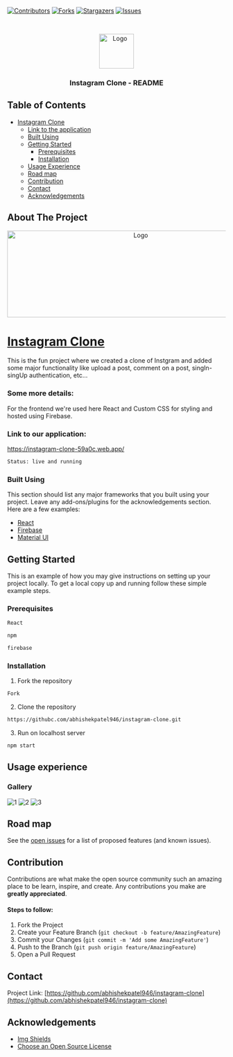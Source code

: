 [![Contributors][contributors-shield]][contributors-url]
[![Forks][forks-shield]][forks-url]
[![Stargazers][stars-shield]][stars-url]
[![Issues][issues-shield]][issues-url]


<br />
<p align="center">
  <a href="https://github.com/abhishekpatel946/instagram-clone">
    <img src="src/Assets/logo-readme.png" alt="Logo" width="80" height="80">
  </a>

  <h3 align="center">Instagram Clone - README</h3>
</p>


## Table of Contents

- [Instagram Clone](#instagram-clone)
    - [Link to the application](#linktotheapp)
    - [Built Using](#built-using)
  - [Getting Started](#getting-started)
    - [Prerequisites](#prerequisites)
    - [Installation](#installation)
  - [Usage Experience](#usage-experience)
  - [Road map](#road-map)
  - [Contribution](#contribution)
  - [Contact](#contact)
  - [Acknowledgements](#acknowledgements)




## About The Project
<p align="center">
  <a href="https://github.com/abhishekpatel946/instagram-clone">
    <img src="https://www.instagram.com/static/images/web/mobile_nav_type_logo.png/735145cfe0a4.png" alt="Logo" width="600" height="200">
  </a>
</p>

# [Instagram Clone](https://instagram-clone-59a0c.web.app/)

This is the fun project where we created a clone of Instgram and added some major functionality like upload a post, comment on a post, singIn-singUp authentication, etc...

### Some more details:
For the frontend we're used here React and Custom CSS for styling and hosted using Firebase.
<a name="linktotheapp"></a>
### Link to our application:
https://instagram-clone-59a0c.web.app/


```sh
Status: live and running
```

### Built Using
This section should list any major frameworks that you built using your project. Leave any add-ons/plugins for the acknowledgements section. Here are a few examples:
* [React](https://reactjs.org/docs/getting-started.html)
* [Firebase](https://firebase.google.com/docs)
* [Material UI](https://material-ui.com/)



## Getting Started

This is an example of how you may give instructions on setting up your project locally.
To get a local copy up and running follow these simple example steps.

### Prerequisites

```sh
React
```
```sh
npm
```
```sh
firebase
```

### Installation

1. Fork the repository 
```sh
Fork
```

2. Clone the repository
```sh
https://githubc.com/abhishekpatel946/instagram-clone.git
```

3. Run on localhost server
```sh
npm start
```

## Usage experience

### Gallery
![1](https://github.com/abhishekpatel946/instagram-clone/blob/master/src/Assets/3.png)
![2](https://github.com/abhishekpatel946/instagram-clone/blob/master/src/Assets/1.png)
![3](https://github.com/abhishekpatel946/instagram-clone/blob/master/src/Assets/2.png)


## Road map

See the [open issues](https://github.com/abhishekpatel946/instagram-clone/issues) for a list of proposed features (and known issues).



<a name="contribution"></a>
## Contribution

Contributions are what make the open source community such an amazing place to be learn, inspire, and create. Any contributions you make are **greatly appreciated**.

#### Steps to follow:
1. Fork the Project
2. Create your Feature Branch (`git checkout -b feature/AmazingFeature`)
3. Commit your Changes (`git commit -m 'Add some AmazingFeature'`)
4. Push to the Branch (`git push origin feature/AmazingFeature`)
5. Open a Pull Request


## Contact

Project Link: [https://github.com/abhishekpatel946/instagram-clone](https://github.com/abhishekpatel946/instagram-clone)



## Acknowledgements
* [Img Shields](https://shields.io)
* [Choose an Open Source License](https://choosealicense.com)


[contributors-shield]: https://img.shields.io/github/contributors/abhishekpatel946/instagram-clone.svg?style=flat
[contributors-url]: https://github.com/abhishekpatel946/instagram-clone/graphs/contributors
[forks-shield]: https://img.shields.io/github/forks/abhishekpatel946/instagram-clone.svg?style=flat
[forks-url]: https://github.com/abhishekpatel946/instagram-clone/network/members
[stars-shield]: https://img.shields.io/github/stars/abhishekpatel946/instagram-clone.svg?style=flat
[stars-url]: https://github.com/abhishekpatel946/instagram-clone/stargazers
[issues-shield]: https://img.shields.io/github/issues/abhishekpatel946/instagram-clone.svg?style=flat
[issues-url]: https://github.com/abhishekpatel946/instagram-clone/issues
